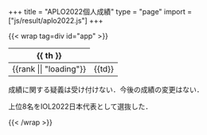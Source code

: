 +++
title = "APLO2022個人成績"
type = "page"
import = ["js/result/aplo2022.js"]
+++

<script src="https://unpkg.com/vue@3"></script>

{{< wrap tag=div id="app" >}}

<table class="table" style="max-width: 500px;">
    <thead>
        <tr>
            <th v-for='th in ["順位", "合計", "問題1", "問題2", "問題3", "問題4", "問題5"]'>{{ th }}</th>
        </tr>
    </thead>
    <tbody>
        <tr>
            <td>{{rank || "loading"}}</td>
            <td v-for="td in sums">{{td}}</td>
        </tr>
    </tbody>
</table>

成績に関する疑義は受け付けない．今後の成績の変更はない．

上位8名をIOL2022日本代表として選抜した．

{{< /wrap >}}
